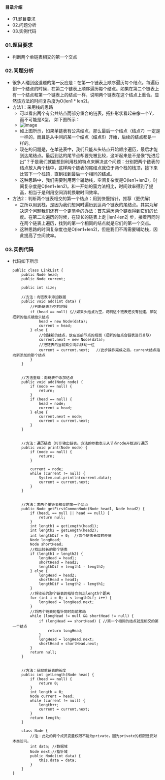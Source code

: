#### 目录介绍
- 01.题目要求
- 02.问题分析
- 03.实例代码



### 01.题目要求
- 判断两个单链表相交的第一个交点


### 02.问题分析
- 很多人碰到这道题的第一反应是：在第一个链表上顺序遍历每个结点，每遍历到一个结点的时候，在第二个链表上顺序遍历每个结点。如果在第二个链表上有一个结点和第一个链表上的结点一样，说明两个链表在这个结点上重合。显然该方法的时间复杂度为O(len1 * len2)。
- 方法1：采用栈的思路
    - 可以看出两个有公共结点而部分重合的链表，拓扑形状看起来像一个Y，而不可能是X型。 如下图所示： 
    - ![image](https://upload-images.jianshu.io/upload_images/4432347-b9e92265fc384f68.png?imageMogr2/auto-orient/strip%7CimageView2/2/w/1240)
    - 如上图所示，如果单链表有公共结点，那么最后一个结点（结点7）一定是一样的，而且是从中间的某一个结点（结点6）开始，后续的结点都是一样的。
    - 现在的问题是，在单链表中，我们只能从头结点开始顺序遍历，最后才能到达尾结点。最后到达的尾节点却要先被比较，这听起来是不是像“先进后出”？于是我们就能想到利用栈的特点来解决这个问题：分别把两个链表的结点放入两个栈中，这样两个链表的尾结点就位于两个栈的栈顶，接下来比较下一个栈顶，直到找到最后一个相同的结点。
    - 这种思路中，我们需要利用两个辅助栈，空间复杂度是O(len1+len2)，时间复杂度是O(len1+len2)。和一开始的蛮力法相比，时间效率得到了提高，相当于是利用空间消耗换取时间效率。
- 方法2：判断两个链表相交的第一个结点：用到快慢指针，推荐（更优解）
    - 之所以用到栈，是因为我们想同时遍历到达两个链表的尾结点。其实为解决这个问题我们还有一个更简单的办法：首先遍历两个链表得到它们的长度。在第二次遍历的时候，在较长的链表上走 |len1-len2| 步，接着再同时在两个链表上遍历，找到的第一个相同的结点就是它们的第一个交点。
    - 这种思路的时间复杂度也是O(len1+len2)，但是我们不再需要辅助栈，因此提高了空间效率。




### 03.实例代码
- 代码如下所示
    ```
    public class LinkList {
        public Node head;
        public Node current;
    
        public int size;
    
        //方法：向链表中添加数据
        public void add(int data) {
            //判断链表为空的时候
            if (head == null) {//如果头结点为空，说明这个链表还没有创建，那就把新的结点赋给头结点
                head = new Node(data);
                current = head;
            } else {
                //创建新的结点，放在当前节点的后面（把新的结点合链表进行关联）
                current.next = new Node(data);
                //把链表的当前索引向后移动一位
                current = current.next;   //此步操作完成之后，current结点指向新添加的那个结点
            }
        }
    
    
        //方法重载：向链表中添加结点
        public void add(Node node) {
            if (node == null) {
                return;
            }
            if (head == null) {
                head = node;
                current = head;
            } else {
                current.next = node;
                current = current.next;
            }
        }
    
    
        //方法：遍历链表（打印输出链表。方法的参数表示从节点node开始进行遍历
        public void print(Node node) {
            if (node == null) {
                return;
            }
    
            current = node;
            while (current != null) {
                System.out.println(current.data);
                current = current.next;
            }
        }
    
        
        //方法：求两个单链表相交的第一个交点
        public Node getFirstCommonNode(Node head1, Node head2) {
            if (head1 == null || head == null) {
                return null;
            }
            int length1 = getLength(head1);
            int length2 = getLength(head2);
            int lengthDif = 0;  //两个链表长度的差值
            Node longHead;
            Node shortHead;
            //找出较长的那个链表
            if (length1 > length2) {
                longHead = head1;
                shortHead = head2;
                lengthDif = length1 - length2;
            } else {
                longHead = head2;
                shortHead = head1;
                lengthDif = length2 - length1;
            }
            //将较长的那个链表的指针向前走length个距离
            for (int i = 0; i < lengthDif; i++) {
                longHead = longHead.next;
            }
            //将两个链表的指针同时向前移动
            while (longHead != null && shortHead != null) {
                if (longHead == shortHead) { //第一个相同的结点就是相交的第一个结点
                    return longHead;
                }
                longHead = longHead.next;
                shortHead = shortHead.next;
            }
            return null;
        }
    
    
        //方法：获取单链表的长度
        public int getLength(Node head) {
            if (head == null) {
                return 0;
            }
            int length = 0;
            Node current = head;
            while (current != null) {
                length++;
                current = current.next;
            }
            return length;
        }
    
        class Node {
            //注：此处的两个成员变量权限不能为private，因为private的权限是仅对本类访问。
            int data; //数据域
            Node next;//指针域
            public Node(int data) {
                this.data = data;
            }
        }
    }
    ```



